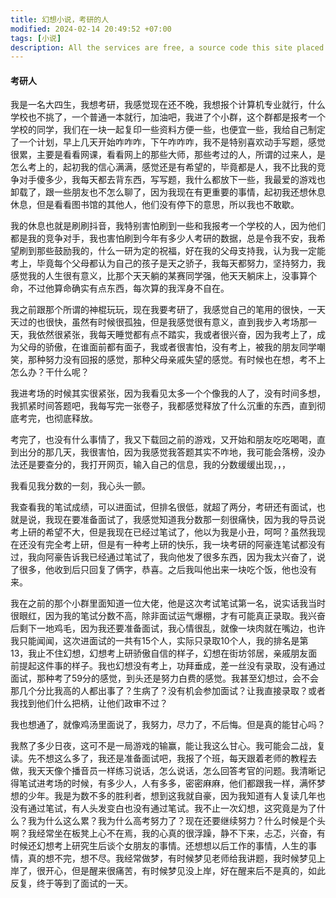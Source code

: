 ```yaml
---
title: 幻想小说，考研的人
modified: 2024-02-14 20:49:52 +07:00
tags: [小说]
description: All the services are free, a source code this site placed on github repository and intergration with netlify service, another service that you can use is github page for hosting your own static site.
---
```


####  考研人

我是一名大四生，我想考研，我感觉现在还不晚，我想报个计算机专业就行，什么学校也不挑了，一个普通一本就行，加油吧，我进了个小群，这个群都是报考一个学校的同学，我们在一块一起复印一些资料方便一些，也便宜一些，我给自己制定了一个计划，早上几天开始咋咋咋，下午咋咋咋，我不是特别喜欢动手写题，感觉很累，主要是看看网课，看看网上的那些大师，那些考过的人，所谓的过来人，是怎么考上的，起初我的信心满满，感觉还是有希望的，毕竟都是人，我不比我的竞争对手傻多少，我每天都去背东西，写写题，我什么都放下一些，我最爱的游戏也卸载了，跟一些朋友也不怎么聊了，因为我现在有更重要的事情，起初我还想休息休息，但是看看图书馆的其他人，他们没有停下的意思，所以我也不敢歇。

我的休息也就是刷刷抖音，我特别害怕刷到一些和我报考一个学校的人，因为他们都是我的竞争对手，我也害怕刷到今年有多少人考研的数据，总是令我不安，我希望刷到那些鼓励我的，什么一研为定的祝福，好在我的父母支持我，认为我一定能考上，毕竟每个父母都认为自己的孩子是天之骄子，我每天都努力，坚持努力，我感觉我的人生很有意义，比那个天天躺的某赛同学强，他天天躺床上，没事算个命，不过他算命确实有点东西，每次算的我浑身不自在。

我之前跟那个所谓的神棍玩玩，现在我要考研了，我感觉自己的笔用的很快，一天天过的也很快，虽然有时候很孤独，但是我感觉很有意义，直到我步入考场那一天，我依然很紧张，我每天睡觉都有点不踏实，我或者很兴奋，因为我考上了，成为父母的骄傲，在谁面前都有面子，我或者很害怕，没有考上，被我的朋友同学嘲笑，那种努力没有回报的感觉，那种父母亲戚失望的感觉。有时候也在想，考不上怎么办？干什么呢？

我进考场的时候其实很紧张，因为我看见太多一个个像我的人了，没有时间多想，我抓紧时间答题吧，我每写完一张卷子，我都感觉释放了什么沉重的东西，直到彻底考完，也彻底释放。

考完了，也没有什么事情了，我又下载回之前的游戏，又开始和朋友吃吃喝喝，直到出分的那几天，我很害怕，因为我感觉我答题其实不咋地，我可能会落榜，没办法还是要查分的，我打开网页，输入自己的信息，我的分数缓缓出现，，，

我看见我分数的一刻，我心头一颤。

我查看我的笔试成绩，可以进面试，但排名很低，就超了两分，考研还有面试，也就是说，我现在要准备面试了，我感觉知道我分数那一刻很痛快，因为我的导员说考上研的希望不大，但是我现在已经过笔试了，他以为我是小丑，呵呵？虽然我现在还没有完全考上研，但是有一种考上研的快乐，我一块考研的阿豪连笔试都没有过，我向阿豪告诉我已经通过笔试了，我向他发了很多东西，因为我太兴奋了，说了很多，他收到后只回复了俩字，恭喜。之后我叫他出来一块吃个饭，他也没有来。

我在之前的那个小群里面知道一位大佬，他是这次考试笔试第一名，说实话我当时很眼红，因为我的笔试分数不高，除非面试运气爆棚，才有可能真正录取。我兴奋后剩下一地鸡毛，因为我还要准备面试，我心情很乱，就像一块肉就在嘴边，也许我只能闻闻，这次进面试的一共有15个人，实际只录取10个人，我的排名是第13，我止不住幻想，幻想考上研骄傲自信的样子，幻想在街坊邻居，亲戚朋友面前提起这件事的样子。我也幻想没有考上，功拜垂成，差一丝没有录取，没有通过面试，那种考了59分的感觉，到头还是努力白费的感觉。我甚至幻想过，会不会那几个分比我高的人都出事了？生病了？没有机会参加面试？让我直接录取？或者我找到他们什么把柄，让他们政审不过？

我也想通了，就像鸡汤里面说了，我努力，尽力了，不后悔。但是真的能甘心吗？

我熬了多少日夜，这可不是一局游戏的输赢，能让我这么甘心。我可能会二战，复读。先不想这么多了，我还是准备面试吧，我报了个班，每天跟着老师的教程去做，我天天像个播音员一样练习说话，怎么说话，怎么回答考官的问题。我清晰记得笔试进考场的时候，有多少人，人有多多，密密麻麻，他们都跟我一样，满怀梦想的少年。我是为数不多的胜利者，想到这我就自豪，因为我知道有人复读几年也没有通过笔试，有人头发变白也没有通过笔试。我不止一次幻想，这究竟是为了什么？我为什么这么累？我为什么高考努力了？现在还要继续努力？什么时候是个头啊？我经常坐在板凳上心不在焉，我的心真的很浮躁，静不下来，忐忑，兴奋，有时候还幻想考上研究生后谈个女朋友的事情。还想想以后工作的事情，人生的事情，真的想不完，想不尽。我经常做梦，有时候梦见老师给我讲题，我时候梦见上岸了，很开心，但是醒来很痛苦，有时候梦见没上岸，好在醒来后不是真的，如此反复，终于等到了面试的一天。





